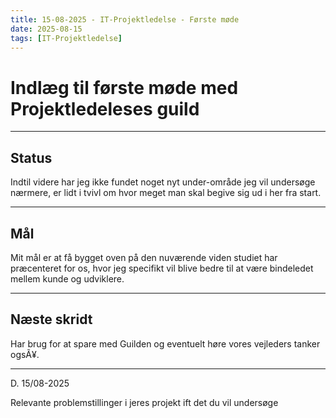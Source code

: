 ```yaml
---
title: 15-08-2025 - IT-Projektledelse - Første møde
date: 2025-08-15
tags: [IT-Projektledelse]
---
```


# Indlæg til første møde med Projektledeleses guild

---

## Status


Indtil videre har jeg ikke fundet noget nyt under-område jeg vil undersøge nærmere, er lidt i tvivl om hvor meget man skal begive sig ud i her fra start.

---

## Mål

Mit mål er at få bygget oven på den nuværende viden studiet har præcenteret for os, hvor jeg specifikt vil blive bedre til at være bindeledet mellem kunde og udviklere.

---

## Næste skridt

Har brug for at spare med Guilden og eventuelt høre vores vejleders tanker ogsÃ¥.

---

D. 15/08-2025

Relevante problemstillinger i jeres projekt ift det du vil undersøge
